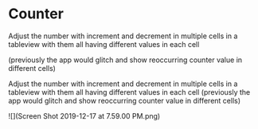 # Counter

Adjust the number with increment and decrement in multiple cells in a tableview with them all having different values in each cell 

(previously the app would glitch and show reoccurring counter value in different cells) 


Adjust the number with increment and decrement in multiple cells in a tableview with them all having different values in each cell (previously the app would glitch and show reoccurring counter value in different cells) 

![](Screen Shot 2019-12-17 at 7.59.00 PM.png)
